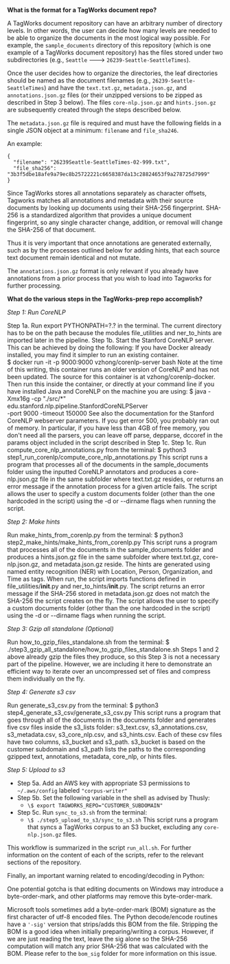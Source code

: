 **What is the format for a TagWorks document repo?**

A TagWorks document repository can have an arbitrary number of directory levels. In other words, the user can decide how many levels are needed to be able to organize the documents in the most logical way possible. For example, the `sample_documents` directory of this repository (which is one example of a TagWorks document repository) has the files stored under two subdirectories (e.g., `Seattle` ---> `26239-Seattle-SeattleTimes`).

Once the user decides how to organize the directories, the leaf directories should be named as the document filenames (e.g., `26239-Seattle-SeattleTimes`) and have the `text.txt.gz`, `metadata.json.gz`, and `annotations.json.gz` files (or their unzipped versions to be zipped as described in Step 3 below). The files `core-nlp.json.gz` and `hints.json.gz` are subsequently created through the steps described below.

The `metadata.json.gz` file is required and must have the following fields in a single JSON object at a minimum: `filename` and `file_sha246`.

An example:

```
{
  "filename": "26239Seattle-SeattleTimes-02-999.txt",
  "file_sha256": "3b3f5dbe18afe9a79ec8b25722221c6658387da13c28824653f9a278725d7999"
}
```

Since TagWorks stores all annotations separately as character offsets, Tagworks matches all annotations and metadata with their source documents by looking up documents using their SHA-256 fingerprint. SHA-256 is a standardized algorithm that provides a unique document fingerprint, so any single character change, addition, or removal will change the SHA-256 of that document.

Thus it is very important that once annotations are generated externally, such as by the processes outlined below for adding hints, that each source text document remain identical and not mutate.

The `annotations.json.gz` format is only relevant if you already have annotations from a prior process that you wish to load into Tagworks for further processing.

**What do the various steps in the TagWorks-prep repo accomplish?**

*Step 1: Run CoreNLP*

Step 1a. Run export PYTHONPATH=?.? in the terminal.
The current directory has to be on the path because the modules file_utilities and ner_to_hints are imported later in the pipeline. 
Step 1b. Start the Stanford CoreNLP server. This can be achieved by doing the following:
If you have Docker already installed, you may find it simpler to run an existing container. 	
$ docker run -it -p 9000:9000 vzhong/corenlp-server bash
Note at the time of this writing, this container runs an older version of CoreNLP and has not been updated. The source for this container is at vzhong/corenlp-docker.
Then run this inside the container, or directly at your command line if you have installed Java and CoreNLP on the machine you are using:
$ java -Xmx16g -cp "./src/*" \
edu.stanford.nlp.pipeline.StanfordCoreNLPServer \
  	-port 9000 -timeout 150000
See also the documentation for the Stanford CoreNLP webserver parameters.
If you get error 500, you probably ran out of memory. In particular, if you have less than 4GB of free memory, you don't need all the parsers, you can leave off parse, depparse, dccoref in the params object included in the script described in Step 1c.
Step 1c. Run compute_core_nlp_annotations.py from the terminal:
	$ python3 step1_run_corenlp/compute_core_nlp_annotations.py
This script runs a program that processes all of the documents in the sample_documents folder using the inputted CoreNLP annotators and produces a core-nlp.json.gz file in the same subfolder where text.txt.gz resides, or returns an error message if the annotation process for a given article fails. 
The script allows the user to specify a custom documents folder (other than the one hardcoded in the script) using the -d or --dirname flags when running the script. 

*Step 2: Make hints*

Run make_hints_from_corenlp.py from the terminal:
	$ python3 step2_make_hints/make_hints_from_corenlp.py
This script runs a program that processes all of the documents in the sample_documents folder and produces a hints.json.gz file in the same subfolder where text.txt.gz, core-nlp.json.gz, and metadata.json.gz reside. The hints are generated using named entity recognition (NER) with Location, Person, Organization, and Time as tags. 
When run, the script imports functions defined in file_utilities/__init__.py and ner_to_hints/__init__.py.
The script returns an error message if the SHA-256 stored in metadata.json.gz does not match the SHA-256 the script creates on the fly. 
The script allows the user to specify a custom documents folder (other than the one hardcoded in the script) using the -d or --dirname flags when running the script. 

*Step 3: Gzip all standalone (Optional)*

Run how_to_gzip_files_standalone.sh from the terminal:
$ ./step3_gzip_all_standalone/how_to_gzip_files_standalone.sh
Steps 1 and 2 above already gzip the files they produce, so this Step 3 is not a necessary part of the pipeline. However, we are including it here to demonstrate an efficient way to iterate over an uncompressed set of files and compress them individually on the fly. 

*Step 4: Generate s3 csv*

Run generate_s3_csv.py from the terminal:
	$ python3 step4_generate_s3_csv/generate_s3_csv.py
This script runs a program that goes through all of the documents in the documents folder and generates five csv files inside the s3_lists folder: s3_text.csv, s3_annotations.csv, s3_metadata.csv, s3_core_nlp.csv, and s3_hints.csv. 
Each of these csv files have two columns, s3_bucket and s3_path. s3_bucket is based on the customer subdomain and s3_path lists the paths to the corresponding gzipped text, annotations, metadata, core_nlp, or hints files. 

*Step 5: Upload to s3*

- Step 5a. Add an AWS key with appropriate S3 permissions to `~/.aws/config` labeled `"corpus-writer"`
- Step 5b. Set the following variable in the shell as advised by Thusly:
	- `\$ export TAGWORKS_REPO="CUSTOMER_SUBDOMAIN"`
- Step 5c. Run `sync_to_s3.sh` from the terminal:
	- `\$ ./step5_upload_to_s3/sync_to_s3.sh`
This script runs a program that syncs a TagWorks corpus to an S3 bucket, excluding any `core-nlp.json.gz` files. 

This workflow is summarized in the script `run_all.sh`. For further information on the content of each of the scripts, refer to the relevant sections of the repository. 

Finally, an important warning related to encoding/decoding in Python: 

One potential gotcha is that editing documents on Windows may introduce a byte-order-mark, and other platforms may remove this byte-order-mark.

Microsoft tools sometimes add a byte-order-mark (BOM) signature as the first character of utf-8 encoded files. The Python decode/encode routines have a `'-sig'` version that strips/adds this BOM from the file. Stripping the BOM is a good idea when initially preparing/writing a corpus. However, if we are just reading the text, leave the sig alone so the SHA-256 computation will match any prior SHA-256 that was calculated with the BOM. Please refer to the `bom_sig` folder for more information on this issue.
